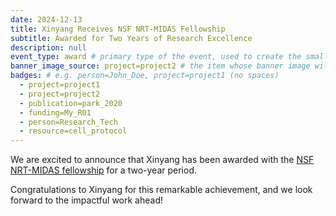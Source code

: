 ```yaml
---
date: 2024-12-13
title: Xinyang Receives NSF NRT-MIDAS Fellowship
subtitle: Awarded for Two Years of Research Excellence
description: null
event_type: award # primary type of the event, used to create the small, colored post callout
banner_image_source: project=project2 # the item whose banner image will be adopted by this event
badges: # e.g. person=John_Doe, project=project1 (no spaces)
  - project=project1
  - project=project2
  - publication=park_2020
  - funding=My_R01
  - person=Research_Tech
  - resource=cell_protocol
---
```


We are excited to announce that Xinyang has been awarded with the [NSF NRT-MIDAS fellowship](https://sites.udel.edu/midas-nrt/) for a two-year period. 

Congratulations to Xinyang for this remarkable achievement, and we look forward to the impactful work ahead!
